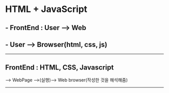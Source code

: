 # HTML + JavaScript



## - FrontEnd : User --> Web

## - User --> Browser(html, css, js) 

---

## **FrontEnd : HTML, CSS, Javascript**

--> WebPage -->(실행)--> Web browser(작성한 것을 해석해줌)

---

<Script 방식!!!>

해석기(Compiler) => R.T (Run Time; 실행 환경) 으로 넣어줌!

<br>

<Compile 방식!!!>

Java, C, Python => Compiler

<br>

Html -> Xml -> json (브라우저 내에 파서가 있기 때문에 파싱을 해 줌)

---

웹 브라우저: 사파리, IE, 크롬, 파이어폭스

---

크롬의 자바스크립트 엔진 굉장히 잘 되어 있음.(빠르다.)

---

디버깅: 뭐가 잘못 되어있는지 보는 것(크롬, 파이어폭스 잘 되어 있음.)

---

## HTML

메모장 + 브라우저(종류별로, 기본은 크롬)

메모장 => EditPlus로 대체

## 최종: 메모장(EditPlus) + Chrome

---

## w3c: WebService(WebPage) --> 표준!

---



## html --> 명령어 (<> = 구조, 내용) + 스타일

<br>

## html 단점

### 1) 모듈X ==> 재활용 떨어짐 ---> ***XML(스타일 제거, 구조만!) 등장!!*** ---> 차세대 기술 XHTML

### -> HTML5

(XHTML이 표준기구가 밀고 있긴 하지만, 기존 HTML과 호환이 안 되서 이를 반발하는 기구가 창설, 기존 HTML을 끌고 나머지는 호환해서 가겠다 함. 구글이 HTML5를 가지고 가겠다 함. 기존 거를 엎으려면 돈이 많이 들기 때문! 1년 뒤 다시 w3c가 HTML5을 표준으로 가져감.)

<bR>

### 2) 스타일(Customizing) -> 오픈소스라 복사는 해올 수 있지만, 스타일의 문제는 유저의 역량!    ==> ***CSS로 해결!***

### -> 대표적으로 form! 

<br>

### 3) User 상호작용 == 실행시 의도 파악 == 프로그래밍



---

폼을 다룰 줄 알아야 다이나믹한 결과가 가능하다

폼을 받아오는 것: 컴포넌트! 

폼으로 입력 값을 자바스크립트가 연락 받아야, 잘 된 건지 아닌지 확인이 가능하다.

---

jQuery , w3c.CSS 가져다 쓰면 됨!

---

